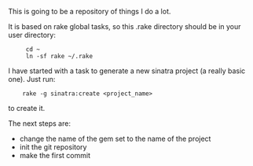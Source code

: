 This is going to be a repository of things I do a lot.

It is based on rake global tasks, so this .rake directory should be in your user directory:

         cd ~
         ln -sf rake ~/.rake

I have started with a task to generate a new sinatra project (a really basic one). Just run:

        rake -g sinatra:create <project_name>

to create it.

The next steps are:

 * change the name of the gem set to the name of the project
 * init the git repository
 * make the first commit
